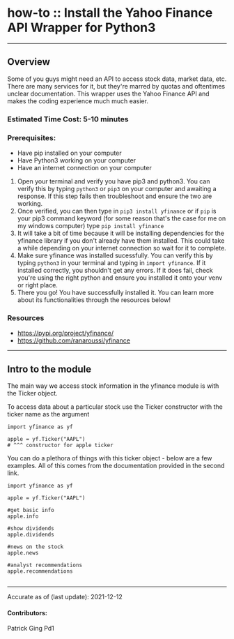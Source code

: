 # how-to :: Install the Yahoo Finance API Wrapper for Python3
---
## Overview
Some of you guys might need an API to access stock data, market data, etc. There are many services for it, but they're marred by quotas and oftentimes unclear documentation. This wrapper uses the Yahoo Finance API and makes the coding experience much much easier.  
### Estimated Time Cost: 5-10 minutes 

### Prerequisites:

- Have pip installed on your computer 
- Have Python3 working on your computer
- Have an internet connection on your computer

1. Open your terminal and verify you have pip3 and python3. You can verify this by typing
 ```python3``` or ```pip3``` on your computer and awaiting a response. If this step fails then troubleshoot and ensure the two are working.
2. Once verified, you can then type in ```pip3 install yfinance``` or if ```pip``` is your pip3 command keyword (for some reason that's the case for me on my windows computer) type ```pip install yfinance```
3. It will take a bit of time because it will be installing dependencies for the yfinance library if you don't already have them installed. This could take a while depending on your internet connection so wait for it to complete.
4. Make sure yfinance was installed sucessfully. You can verify this by typing ```python3``` in your terminal and typing in ```import yfinance```. If it installed correctly, you shouldn't get any errors. If it does fail, check you're using the right python and ensure you installed it onto your venv or right place.
5. There you go! You have successfully installed it. You can learn more about its functionalities through the resources below!  
### Resources
* https://pypi.org/project/yfinance/
* https://github.com/ranaroussi/yfinance

---
## Intro to the module

The main way we access stock information in the yfinance module is with the Ticker object.

To access data about a particular stock use the Ticker constructor with the ticker name as the argument
```
import yfinance as yf

apple = yf.Ticker("AAPL")
# ^^^ constructor for apple ticker  
````

You can do a plethora of things with this ticker object - below are a few examples. All of this comes from the documentation provided in the second link. 

```
import yfinance as yf

apple = yf.Ticker("AAPL")

#get basic info
apple.info

#show dividends
apple.dividends

#news on the stock
apple.news

#analyst recommendations
apple.recommendations


```
---

Accurate as of (last update): 2021-12-12

#### Contributors:  
Patrick  Ging  Pd1
